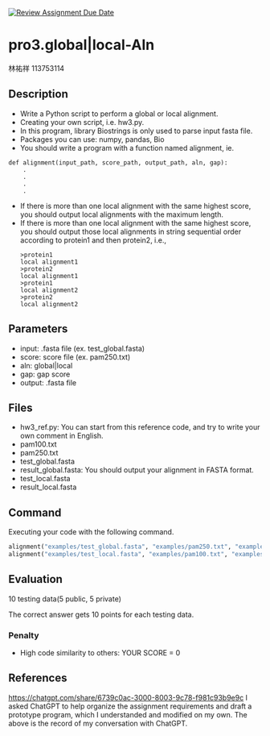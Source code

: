 [![Review Assignment Due Date](https://classroom.github.com/assets/deadline-readme-button-22041afd0340ce965d47ae6ef1cefeee28c7c493a6346c4f15d667ab976d596c.svg)](https://classroom.github.com/a/pWmxMLzQ)

# pro3.global|local-Aln

林祐祥 113753114

## Description

* Write a Python script to perform a global or local alignment.
* Creating your own script, i.e. hw3.py.
* In this program, library Biostrings is only used to parse input fasta file.
* Packages you can use: numpy, pandas, Bio
* You should write a program with a function named alignment, ie.

```
def alignment(input_path, score_path, output_path, aln, gap):
    .
    .
    .
    .
```

* If there is more than one local alignment with the same highest score, you should output local alignments with the maximum length.
* If there is more than one local alignment with the same highest score, you should output those local alignments in string sequential order according to protein1 and then protein2, i.e.,
  ```
  >protein1
  local alignment1
  >protein2
  local alignment1
  >protein1
  local alignment2
  >protein2
  local alignment2
  ```

## Parameters

* input: .fasta file (ex. test_global.fasta)
* score: score file (ex. pam250.txt)
* aln: global|local
* gap: gap score
* output: .fasta file

## Files

* hw3_ref.py: You can start from this reference code, and try to write your own comment in English.
* pam100.txt
* pam250.txt
* test_global.fasta
* result_global.fasta: You should output your alignment in FASTA format.
* test_local.fasta
* result_local.fasta

## Command

Executing your code with the following command.

```Python
alignment("examples/test_global.fasta", "examples/pam250.txt", "examples/result_global.fasta", "global", -10)
alignment("examples/test_local.fasta", "examples/pam100.txt", "examples/result_local.fasta", "local", -10)
```

## Evaluation

10 testing data(5 public, 5 private)

The correct answer gets 10 points for each testing data.

### Penalty

* High code similarity to others: YOUR SCORE = 0

## References

https://chatgpt.com/share/6739c0ac-3000-8003-9c78-f981c93b9e9c
I asked ChatGPT to help organize the assignment requirements and draft a prototype program, which I understanded and modified on my own. The above is the record of my conversation with ChatGPT.
